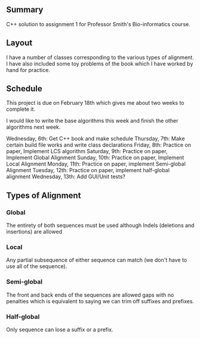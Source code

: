 ## Summary
C++ solution to assignment 1 for Professor Smith's Bio-informatics course.

## Layout
I have a number of classes corresponding to the various types of alignment. I have also included some toy problems of the book which I have worked by hand for practice.

## Schedule
This project is due on February 18th which gives me about two weeks to complete it.

I would like to write the base algorithms this week and finish the other algorithms next week.

Wednesday, 6th: Get C++ book and make schedule
Thursday, 7th: Make certain build file works and write class declarations
Friday, 8th: Practice on paper, Implement LCS algorithm
Saturday, 9th: Practice on paper, Implement Global Alignment
Sunday, 10th: Practice on paper, Implement Local Alignment
Monday, 11th: Practice on paper, implement Semi-global Alignment
Tuesday, 12th: Practice on paper, implement half-global alignment
Wednesday, 13th: Add GUI/Unit tests?
## Types of Alignment

### Global
The entirety of both sequences must be used although Indels (deletions and insertions) are allowed

### Local
Any partial subsequence of either sequence can match (we don't have to use all of the sequence).

### Semi-global
The front and back ends of the sequences are allowed gaps with no penalties which is equivalent to saying we can trim off suffixes and prefixes.

### Half-global
Only sequence can lose a suffix or a prefix.

